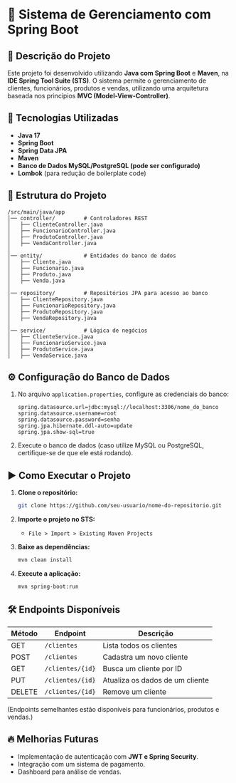 # 📌 Sistema de Gerenciamento com Spring Boot

## 📝 Descrição do Projeto

Este projeto foi desenvolvido utilizando **Java com Spring Boot** e **Maven**, na **IDE Spring Tool Suite (STS)**. O sistema permite o gerenciamento de clientes, funcionários, produtos e vendas, utilizando uma arquitetura baseada nos princípios **MVC (Model-View-Controller)**.

## 🚀 Tecnologias Utilizadas
- **Java 17**
- **Spring Boot**
- **Spring Data JPA**
- **Maven**
- **Banco de Dados MySQL/PostgreSQL (pode ser configurado)**
- **Lombok** (para redução de boilerplate code)

## 📂 Estrutura do Projeto

```
/src/main/java/app
│── controller/         # Controladores REST
│   ├── ClienteController.java
│   ├── FuncionarioController.java
│   ├── ProdutoController.java
│   ├── VendaController.java
│
│── entity/             # Entidades do banco de dados
│   ├── Cliente.java
│   ├── Funcionario.java
│   ├── Produto.java
│   ├── Venda.java
│
│── repository/         # Repositórios JPA para acesso ao banco
│   ├── ClienteRepository.java
│   ├── FuncionarioRepository.java
│   ├── ProdutoRepository.java
│   ├── VendaRepository.java
│
│── service/            # Lógica de negócios
│   ├── ClienteService.java
│   ├── FuncionarioService.java
│   ├── ProdutoService.java
│   ├── VendaService.java
```

## ⚙️ Configuração do Banco de Dados

1. No arquivo `application.properties`, configure as credenciais do banco:
   ```properties
   spring.datasource.url=jdbc:mysql://localhost:3306/nome_do_banco
   spring.datasource.username=root
   spring.datasource.password=senha
   spring.jpa.hibernate.ddl-auto=update
   spring.jpa.show-sql=true
   ```

2. Execute o banco de dados (caso utilize MySQL ou PostgreSQL, certifique-se de que ele está rodando).

## ▶️ Como Executar o Projeto

1. **Clone o repositório:**
   ```sh
   git clone https://github.com/seu-usuario/nome-do-repositorio.git
   ```

2. **Importe o projeto no STS:**
   - `File > Import > Existing Maven Projects`

3. **Baixe as dependências:**
   ```sh
   mvn clean install
   ```

4. **Execute a aplicação:**
   ```sh
   mvn spring-boot:run
   ```

## 🛠 Endpoints Disponíveis
| Método | Endpoint             | Descrição                          |
|--------|----------------------|----------------------------------|
| GET    | `/clientes`          | Lista todos os clientes        |
| POST   | `/clientes`          | Cadastra um novo cliente       |
| GET    | `/clientes/{id}`     | Busca um cliente por ID        |
| PUT    | `/clientes/{id}`     | Atualiza os dados de um cliente |
| DELETE | `/clientes/{id}`     | Remove um cliente              |

(Endpoints semelhantes estão disponíveis para funcionários, produtos e vendas.)

## 🔥 Melhorias Futuras
- Implementação de autenticação com **JWT e Spring Security**.
- Integração com um sistema de pagamento.
- Dashboard para análise de vendas.


